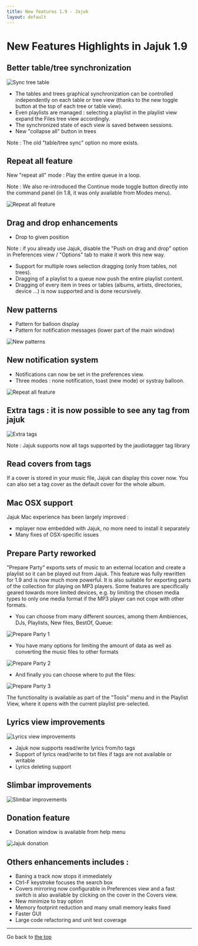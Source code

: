 ```yaml
---
title: New features 1.9 - Jajuk
layout: default
---
```


<a name="top"></a>

# New Features Highlights in Jajuk <Killer Queen> 1.9

## Better table/tree synchronization

![Sync tree table](/images/jajuk_sync_tree_table.png)

- The tables and trees graphical synchronization can be controlled independently on each table or tree view (thanks to the new toggle button at the top of each tree or table view).
- Even playlists are managed : selecting a playlist in the playlist view expand the Files tree view accordingly.
- The synchronized state of each view is saved between sessions.
- New "collapse all" button in trees 

Note : The old "table/tree sync" option no more exists.

## Repeat all feature

New "repeat all" mode : Play the entire queue in a loop.

Note : We also re-introduced the Continue mode toggle button directly into the command panel (in 1.8, it was only available from Modes menu).

![Repeat all feature](/images/jajuk_repeat_all.png)

## Drag and drop enhancements

- Drop to given position 

Note : if you already use Jajuk, disable the "Push on drag and drop" option in Preferences view / "Options" tab to make it work this new way.

- Support for multiple rows selection dragging (only from tables, not trees).
- Dragging of a playlist to a queue now push the entire playlist content.
- Dragging of every item in trees or tables (albums, artists, directories, device ...) is now supported and is done recursively. 

## New patterns

- Pattern for balloon display
- Pattern for notification messages (lower part of the main window) 

![New patterns](/images/jajuk_new_patterns.png)

## New notification system

- Notifications can now be set in the preferences view.
- Three modes : none notification, toast (new mode) or systray balloon. 

![Repeat all feature](/images/jajuk_notification_system.png)

## Extra tags : it is now possible to see any tag from jajuk

![Extra tags](/images/jajuk_extra_tag_conf.png)

Note : Jajuk supports now all tags supported by the jaudiotagger tag library

## Read covers from tags

If a cover is stored in your music file, Jajuk can display this cover now. You can also set a tag cover as the default cover for the whole album.

## Mac OSX support

Jajuk Mac experience has been largely improved :

- mplayer now embedded with Jajuk, no more need to install it separately
- Many fixes of OSX-specific issues 

## Prepare Party reworked

"Prepare Party" exports sets of music to an external location and create a playlist so it can be played out from Jajuk. This feature was fully rewritten for 1.9 and is now much more powerful. It is also suitable for exporting parts of the collection for playing on MP3 players. Some features are specifically geared towards more limited devices, e.g. by limiting the chosen media types to only one media format if the MP3 player can not cope with other formats.

- You can choose from many different sources, among them Ambiences, DJs, Playlists, New files, BestOf, Queue: 

![Prepare Party 1](/images/jajuk_prepare_party_1.png)

- You have many options for limiting the amount of data as well as converting the music files to other formats 

![Prepare Party 2](/images/jajuk_prepare_party_2.png)

- And finally you can choose where to put the files: 

![Prepare Party 3](/images/jajuk_prepare_party_3.png)

The functionality is available as part of the "Tools" menu and in the Playlist View, where it opens with the current playlist pre-selected.

## Lyrics view improvements

![Lyrics view improvements](/images/jajuk_lyrics_view.png)

- Jajuk now supports read/write lyrics from/to tags
- Support of lyrics read/write to txt files if tags are not available or writable
- Lyrics deleting support 

## Slimbar improvements

![Slimbar improvements](/images/jajuk_slimbar_improvements.png)


## Donation feature

- Donation window is available from help menu 

![Jajuk donation](/images/jajuk_donation.png)

## Others enhancements includes :

- Baning a track now stops it immediately
- Ctrl-F keystroke focuses the search box
- Covers mirroring now configurable in Preferences view and a fast switch is also available by clicking on the cover in the Covers view.
- New minimize to tray option
- Memory footprint reduction and many small memory leaks fixed
- Faster GUI
- Large code refactoring and unit test coverage

<hr />

Go back to [the top](#top "New features 1.9")
